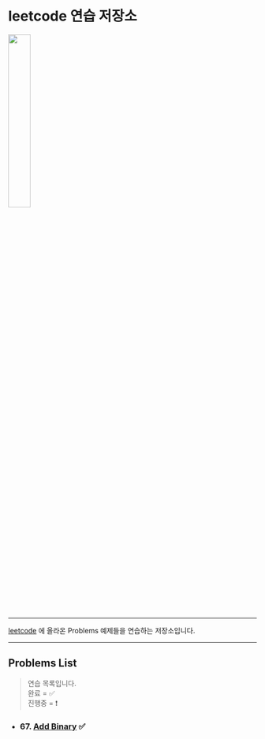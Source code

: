 # leetcode 연습 저장소
<img src="https://user-images.githubusercontent.com/99525990/157272133-38648eef-5a8e-4431-b0df-a78e16c07a28.png" width=30% />

---
<a href="https://leetcode.com/problemset/all/" target="_blank">leetcode</a> 에 올라온 Problems 예제들을 연습하는 저장소입니다.

---
## Problems List
> 연습 목록입니다.<br>
완료 = ✅<br>
진행중 = ❗️

- ### 67. <a href="https://leetcode.com/problems/add-binary/" target="_blank">Add Binary</a> ✅
